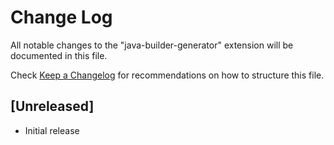# Change Log

All notable changes to the "java-builder-generator" extension will be documented in this file.

Check [Keep a Changelog](http://keepachangelog.com/) for recommendations on how to structure this file.

## [Unreleased]

- Initial release